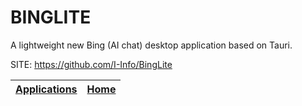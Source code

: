 # BINGLITE

 A lightweight new Bing (AI chat) desktop application based on Tauri.

 SITE: https://github.com/I-Info/BingLite

 | [Applications](https://portable-linux-apps.github.io/apps.html) | [Home](https://portable-linux-apps.github.io)
 | --- | --- |
